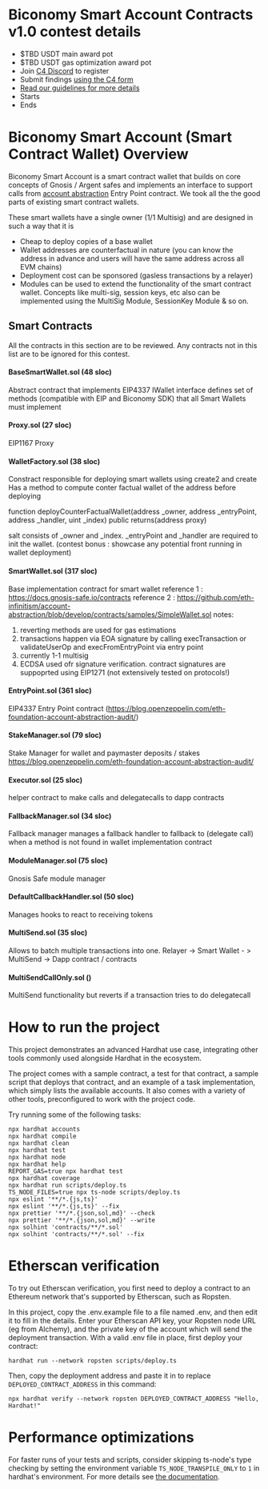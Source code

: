 # Biconomy Smart Account Contracts v1.0 contest details

- \$TBD USDT main award pot
- \$TBD USDT gas optimization award pot
- Join [C4 Discord](https://discord.gg/code4rena) to register
- Submit findings [using the C4 form](https://code4rena.com/contests/)
- [Read our guidelines for more details](https://docs.code4rena.com/roles/wardens)
- Starts 
- Ends 

# Biconomy Smart Account (Smart Contract Wallet) Overview

Biconomy Smart Account is a smart contract wallet that builds on core concepts of Gnosis / Argent safes and implements an interface to support calls from [account abstraction](https://eips.ethereum.org/EIPS/eip-4337) Entry Point contract. We took all the the good parts of existing smart contract wallets. 

These smart wallets have a single owner (1/1 Multisig) and are designed in such a way that it is

- Cheap to deploy copies of a base wallet
- Wallet addresses are counterfactual in nature (you can know the address in advance and users will have the same address across all EVM chains)
- Deployment cost can be sponsored (gasless transactions by a relayer)
- Modules can be used to extend the functionality of the smart contract wallet. Concepts like multi-sig, session keys, etc also can be implemented using the MultiSig Module, SessionKey Module & so on.

## Smart Contracts
All the contracts in this section are to be reviewed. Any contracts not in this list are to be ignored for this contest.

#### BaseSmartWallet.sol (48 sloc)
Abstract contract that implements EIP4337 IWallet interface 
defines set of methods (compatible with EIP and Biconomy SDK) that all Smart Wallets must implement

#### Proxy.sol (27 sloc)
EIP1167 Proxy

#### WalletFactory.sol (38 sloc)
Constract responsible for deploying smart wallets using create2 and create
Has a method to compute conter factual wallet of the address before deploying

function deployCounterFactualWallet(address _owner, address _entryPoint, address _handler, uint _index) public returns(address proxy)

salt consists of _owner and _index. _entryPoint and _handler are required to init the wallet. 
(contest bonus : showcase any potential front running in wallet deployment)

#### SmartWallet.sol (317 sloc)
Base implementation contract for smart wallet
reference 1 : https://docs.gnosis-safe.io/contracts
reference 2 : https://github.com/eth-infinitism/account-abstraction/blob/develop/contracts/samples/SimpleWallet.sol
notes: 
1) reverting methods are used for gas estimations
2) transactions happen via EOA signature by calling execTransaction or validateUserOp and execFromEntryPoint via entry point
3) currently 1-1 multisig
4) ECDSA used ofr signature verification. contract signatures are suppoprted using EIP1271 (not extensively tested on protocols!)

#### EntryPoint.sol (361 sloc)
EIP4337 Entry Point contract (https://blog.openzeppelin.com/eth-foundation-account-abstraction-audit/)

#### StakeManager.sol (79 sloc)
Stake Manager for wallet and paymaster deposits / stakes
https://blog.openzeppelin.com/eth-foundation-account-abstraction-audit/

#### Executor.sol (25 sloc)
helper contract to make calls and delegatecalls to dapp contracts
#### FallbackManager.sol (34 sloc)
Fallback manager manages a fallback handler to fallback to (delegate call) when a method is not found in wallet implementation contract
#### ModuleManager.sol (75 sloc)
Gnosis Safe module manager
#### DefaultCallbackHandler.sol (50 sloc)
Manages hooks to react to receiving tokens

#### MultiSend.sol (35 sloc)
Allows to batch multiple transactions into one. Relayer -> Smart Wallet - > MultiSend -> Dapp contract / contracts

#### MultiSendCallOnly.sol ()
MultiSend functionality but reverts if a transaction tries to do delegatecall
# How to run the project

This project demonstrates an advanced Hardhat use case, integrating other tools commonly used alongside Hardhat in the ecosystem.

The project comes with a sample contract, a test for that contract, a sample script that deploys that contract, and an example of a task implementation, which simply lists the available accounts. It also comes with a variety of other tools, preconfigured to work with the project code.

Try running some of the following tasks:

```shell
npx hardhat accounts
npx hardhat compile
npx hardhat clean
npx hardhat test
npx hardhat node
npx hardhat help
REPORT_GAS=true npx hardhat test
npx hardhat coverage
npx hardhat run scripts/deploy.ts
TS_NODE_FILES=true npx ts-node scripts/deploy.ts
npx eslint '**/*.{js,ts}'
npx eslint '**/*.{js,ts}' --fix
npx prettier '**/*.{json,sol,md}' --check
npx prettier '**/*.{json,sol,md}' --write
npx solhint 'contracts/**/*.sol'
npx solhint 'contracts/**/*.sol' --fix
```

# Etherscan verification

To try out Etherscan verification, you first need to deploy a contract to an Ethereum network that's supported by Etherscan, such as Ropsten.

In this project, copy the .env.example file to a file named .env, and then edit it to fill in the details. Enter your Etherscan API key, your Ropsten node URL (eg from Alchemy), and the private key of the account which will send the deployment transaction. With a valid .env file in place, first deploy your contract:

```shell
hardhat run --network ropsten scripts/deploy.ts
```

Then, copy the deployment address and paste it in to replace `DEPLOYED_CONTRACT_ADDRESS` in this command:

```shell
npx hardhat verify --network ropsten DEPLOYED_CONTRACT_ADDRESS "Hello, Hardhat!"
```

# Performance optimizations

For faster runs of your tests and scripts, consider skipping ts-node's type checking by setting the environment variable `TS_NODE_TRANSPILE_ONLY` to `1` in hardhat's environment. For more details see [the documentation](https://hardhat.org/guides/typescript.html#performance-optimizations).
